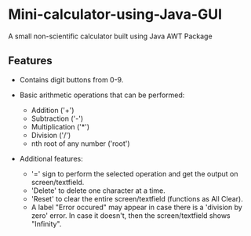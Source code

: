 # Mini-calculator-using-Java-GUI
A small non-scientific calculator built using Java AWT Package

## Features

- Contains digit buttons from 0-9.

- Basic arithmetic operations that can be performed:
   
   + Addition ('+')
   + Subtraction ('-')
   + Multiplication ('*')
   + Division ('/')
   + nth root of any number ('root')
 
 - Additional features:
   
   + '=' sign to perform the selected operation and get the output on screen/textfield.
   + 'Delete' to delete one character at a time.
   + 'Reset' to clear the entire screen/textfield (functions as All Clear). 
   + A label "Error occured" may appear in case there is a 'division by zero' error. In case it doesn't, then the screen/textfield shows "Infinity".
   
